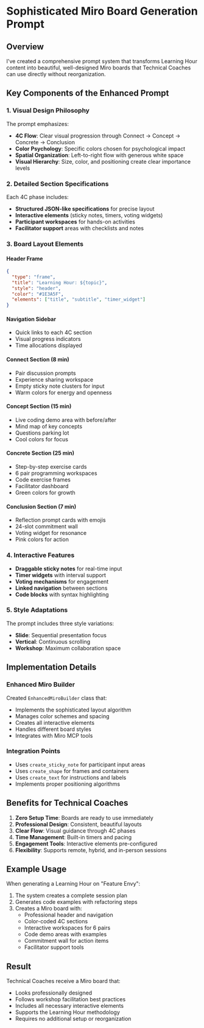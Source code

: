 # Sophisticated Miro Board Generation Prompt

## Overview
I've created a comprehensive prompt system that transforms Learning Hour content into beautiful, well-designed Miro boards that Technical Coaches can use directly without reorganization.

## Key Components of the Enhanced Prompt

### 1. Visual Design Philosophy
The prompt emphasizes:
- **4C Flow**: Clear visual progression through Connect → Concept → Concrete → Conclusion
- **Color Psychology**: Specific colors chosen for psychological impact
- **Spatial Organization**: Left-to-right flow with generous white space
- **Visual Hierarchy**: Size, color, and positioning create clear importance levels

### 2. Detailed Section Specifications
Each 4C phase includes:
- **Structured JSON-like specifications** for precise layout
- **Interactive elements** (sticky notes, timers, voting widgets)
- **Participant workspaces** for hands-on activities
- **Facilitator support** areas with checklists and notes

### 3. Board Layout Elements

#### Header Frame
```json
{
  "type": "frame",
  "title": "Learning Hour: ${topic}",
  "style": "header",
  "color": "#1E3A5F",
  "elements": ["title", "subtitle", "timer_widget"]
}
```

#### Navigation Sidebar
- Quick links to each 4C section
- Visual progress indicators
- Time allocations displayed

#### Connect Section (8 min)
- Pair discussion prompts
- Experience sharing workspace
- Empty sticky note clusters for input
- Warm colors for energy and openness

#### Concept Section (15 min)
- Live coding demo area with before/after
- Mind map of key concepts
- Questions parking lot
- Cool colors for focus

#### Concrete Section (25 min)
- Step-by-step exercise cards
- 6 pair programming workspaces
- Code exercise frames
- Facilitator dashboard
- Green colors for growth

#### Conclusion Section (7 min)
- Reflection prompt cards with emojis
- 24-slot commitment wall
- Voting widget for resonance
- Pink colors for action

### 4. Interactive Features
- **Draggable sticky notes** for real-time input
- **Timer widgets** with interval support
- **Voting mechanisms** for engagement
- **Linked navigation** between sections
- **Code blocks** with syntax highlighting

### 5. Style Adaptations
The prompt includes three style variations:
- **Slide**: Sequential presentation focus
- **Vertical**: Continuous scrolling
- **Workshop**: Maximum collaboration space

## Implementation Details

### Enhanced Miro Builder
Created `EnhancedMiroBuilder` class that:
- Implements the sophisticated layout algorithm
- Manages color schemes and spacing
- Creates all interactive elements
- Handles different board styles
- Integrates with Miro MCP tools

### Integration Points
- Uses `create_sticky_note` for participant input areas
- Uses `create_shape` for frames and containers
- Uses `create_text` for instructions and labels
- Implements proper positioning algorithms

## Benefits for Technical Coaches

1. **Zero Setup Time**: Boards are ready to use immediately
2. **Professional Design**: Consistent, beautiful layouts
3. **Clear Flow**: Visual guidance through 4C phases
4. **Time Management**: Built-in timers and pacing
5. **Engagement Tools**: Interactive elements pre-configured
6. **Flexibility**: Supports remote, hybrid, and in-person sessions

## Example Usage

When generating a Learning Hour on "Feature Envy":
1. The system creates a complete session plan
2. Generates code examples with refactoring steps
3. Creates a Miro board with:
   - Professional header and navigation
   - Color-coded 4C sections
   - Interactive workspaces for 6 pairs
   - Code demo areas with examples
   - Commitment wall for action items
   - Facilitator support tools

## Result
Technical Coaches receive a Miro board that:
- Looks professionally designed
- Follows workshop facilitation best practices
- Includes all necessary interactive elements
- Supports the Learning Hour methodology
- Requires no additional setup or reorganization